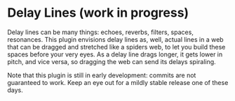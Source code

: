 # Delay Lines (work in progress)

Delay lines can be many things: echoes, reverbs, filters, spaces, resonances.
This plugin envisions delay lines as, well, actual lines in a web that can be dragged and stretched like a spiders web,
to let you build these spaces before your very eyes.
As a delay line drags longer, it gets lower in pitch, and vice versa, so dragging the web can send its delays spiraling. 

Note that this plugin is still in early development: commits are not guaranteed to work. Keep an eye out for a
mildly stable release one of these days.